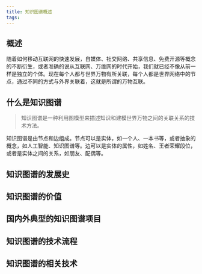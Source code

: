 ```yaml
---
title: 知识图谱概述
tags:
---
```


## 概述

随着如何移动互联网的快速发展，自媒体、社交网络、共享信息、免费开源等概念的不断衍生，或者准确的说从互联网、万维网的时代开始，我们就已经不像从前一样是独立的个体。现在每个人都与世界万物有所关联，每个人都是世界网络中的节点，通过不同的方式与外界关联着，这就是所谓的万物互联。

## 什么是知识图谱

> 知识图谱是一种利用图模型来描述知识和建模世界万物之间的关联关系的技术方法。

知识图谱是由节点和边组成。节点可以是实体，如一个人、一本书等，或者抽象的概念，如人工智能、知识图谱等。边可以是实体的属性，如姓名、王者荣耀段位，或者是实体之间的关系，如朋友、配偶等。

## 知识图谱的发展史



## 知识图谱的价值



## 国内外典型的知识图谱项目

## 知识图谱的技术流程

## 知识图谱的相关技术

